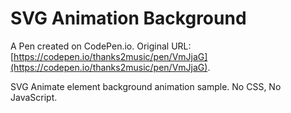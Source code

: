 # SVG Animation Background

A Pen created on CodePen.io. Original URL: [https://codepen.io/thanks2music/pen/VmJjaG](https://codepen.io/thanks2music/pen/VmJjaG).

SVG Animate element background animation sample. No CSS, No JavaScript.